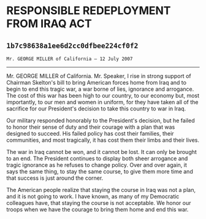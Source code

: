 # RESPONSIBLE REDEPLOYMENT FROM IRAQ ACT
## `1b7c98638a1ee6d2cc0dfbee224cf0f2`
`Mr. GEORGE MILLER of California — 12 July 2007`

---


Mr. GEORGE MILLER of California. Mr. Speaker, I rise in strong 
support of Chairman Skelton's bill to bring American forces home from 
Iraq and to begin to end this tragic war, a war borne of lies, 
ignorance and arrogance. The cost of this war has been high to our 
country, to our economy but, most importantly, to our men and women in 
uniform, for they have taken all of the sacrifice for our President's 
decision to take this country to war in Iraq.

Our military responded honorably to the President's decision, but he 
failed to honor their sense of duty and their courage with a plan that 
was designed to succeed. His failed policy has cost their families, 
their communities, and most tragically, it has cost them their limbs 
and their lives.

The war in Iraq cannot be won, and it cannot be lost. It can only be 
brought to an end. The President continues to display both sheer 
arrogance and tragic ignorance as he refuses to change policy. Over and 
over again, it says the same thing, to stay the same course, to give 
them more time and that success is just around the corner.

The American people realize that staying the course in Iraq was not a 
plan, and it is not going to work. I have known, as many of my 
Democratic colleagues have, that staying the course is not acceptable. 
We honor our troops when we have the courage to bring them home and end 
this war.